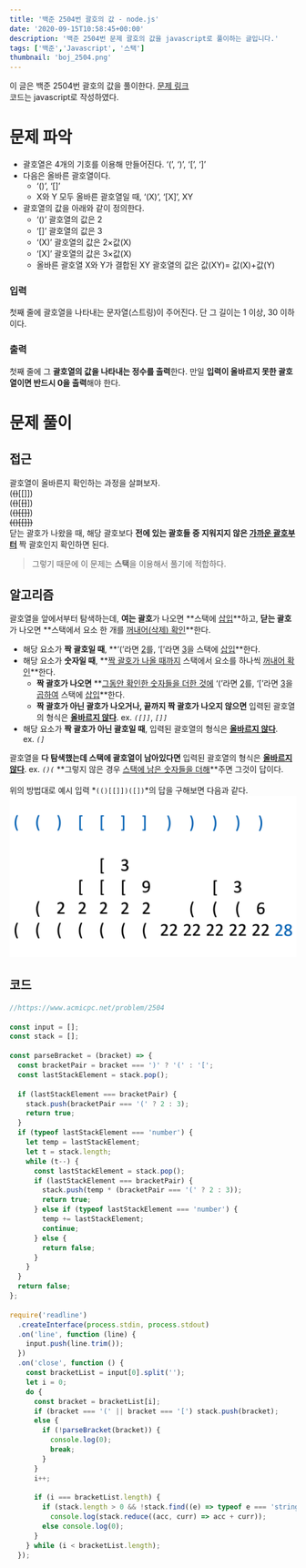 ```yaml
---
title: '백준 2504번 괄호의 값 - node.js'
date: '2020-09-15T10:58:45+00:00'
description: '백준 2504번 문제 괄호의 값을 javascript로 풀이하는 글입니다.'
tags: ['백준','Javascript', '스택']
thumbnail: 'boj_2504.png'
---
```


이 글은 백준 2504번 괄호의 값을 풀이한다. [문제 링크](https://www.acmicpc.net/problem/2504)<br>
코드는 javascript로 작성하였다.

# 문제 파악

- 괄호열은 4개의 기호를 이용해 만들어진다. ‘(’, ‘)’, ‘[’, ‘]’
- 다음은 올바른 괄호열이다.
  - ‘()’, ‘[]’
  - X와 Y 모두 올바른 괄호열일 때, ‘(X)’, ‘[X]’, XY
- 괄호열의 값을 아래와 같이 정의한다.
  - ‘()’ 괄호열의 값은 2
  - ‘[]’ 괄호열의 값은 3
  - ‘(X)’ 괄호열의 값은 2×값(X)
  - ‘[X]’ 괄호열의 값은 3×값(X)
  - 올바른 괄호열 X와 Y가 결합된 XY 괄호열의 값은 값(XY)= 값(X)+값(Y)

### 입력

첫째 줄에 괄호열을 나타내는 문자열(스트링)이 주어진다. 단 그 길이는 1 이상, 30 이하이다.

### 출력

첫째 줄에 그 **괄호열의 값을 나타내는 정수를 출력**한다. 만일 **입력이 올바르지 못한 괄호열이면 반드시 0을 출력**해야 한다.<br>

# 문제 풀이

## 접근

괄호열이 올바른지 확인하는 과정을 살펴보자.<br>
(~~()~~[[]])<br>
(~~()~~[~~[]~~])<br>
(~~()[[]]~~)<br>
~~(()[[]])~~<br>
닫는 괄호가 나왔을 때, 해당 괄호보다 **전에 있는 괄호들 중 지워지지 않은 <u>가까운 괄호부터</u>** 짝 괄호인지 확인하면 된다.

> 그렇기 때문에 이 문제는 **스택**을 이용해서 풀기에 적합하다.

## 알고리즘

괄호열을 앞에서부터 탐색하는데, **여는 괄호**가 나오면 **스택에 <u>삽입</u>**하고, **닫는 괄호**가 나오면 **스택에서 요소 한 개를 <u>꺼내어(삭제) 확인</u>**한다.

- 해당 요소가 **짝 괄호일 때**, **‘(’라면 <u>2</u>를, ‘[’라면 <u>3</u>을 스택에 <u>삽입</u>**한다.
- 해당 요소가 **숫자일 때**, **<u>짝 괄호가 나올 때까지</u> 스택에서 요소를 하나씩 <u>꺼내어 확인</u>**한다.
  - **짝 괄호가 나오면** **<u>그동안 확인한 숫자들을 더한 것에</u> ‘(’라면 <u>2</u>를, ‘[’라면 <u>3</u>을 <u>곱하여</u> 스택에 <u>삽입</u>**한다.
  - **짝 괄호가 아닌 괄호가 나오거나, 끝까지 짝 괄호가 나오지 않으면** 입력된 괄호열의 형식은 **<u>올바르지 않다</u>**. ex. _`([]]`_, _`[]]`_
- 해당 요소가 **짝 괄호가 아닌 괄호일 때**, 입력된 괄호열의 형식은 **<u>올바르지 않다</u>**.<br> ex. _`(]`_

괄호열을 **다 탐색했는데 스택에 괄호열이 남아있다면** 입력된 괄호열의 형식은 **<u>올바르지 않다</u>**. ex. _`()(`_
**그렇지 않은 경우 <u>스택에 남은 숫자들을 더해</u>**주면 그것이 답이다.<br><br>
위의 방법대로 예시 입력 *`(()[[]])([])`*의 답을 구해보면 다음과 같다.
![이미지](boj_2504_0.png)

## 코드

```javascript
//https://www.acmicpc.net/problem/2504

const input = [];
const stack = [];

const parseBracket = (bracket) => {
  const bracketPair = bracket === ')' ? '(' : '[';
  const lastStackElement = stack.pop();

  if (lastStackElement === bracketPair) {
    stack.push(bracketPair === '(' ? 2 : 3);
    return true;
  }
  if (typeof lastStackElement === 'number') {
    let temp = lastStackElement;
    let t = stack.length;
    while (t--) {
      const lastStackElement = stack.pop();
      if (lastStackElement === bracketPair) {
        stack.push(temp * (bracketPair === '(' ? 2 : 3));
        return true;
      } else if (typeof lastStackElement === 'number') {
        temp += lastStackElement;
        continue;
      } else {
        return false;
      }
    }
  }
  return false;
};

require('readline')
  .createInterface(process.stdin, process.stdout)
  .on('line', function (line) {
    input.push(line.trim());
  })
  .on('close', function () {
    const bracketList = input[0].split('');
    let i = 0;
    do {
      const bracket = bracketList[i];
      if (bracket === '(' || bracket === '[') stack.push(bracket);
      else {
        if (!parseBracket(bracket)) {
          console.log(0);
          break;
        }
      }
      i++;

      if (i === bracketList.length) {
        if (stack.length > 0 && !stack.find((e) => typeof e === 'string'))
          console.log(stack.reduce((acc, curr) => acc + curr));
        else console.log(0);
      }
    } while (i < bracketList.length);
  });
```
